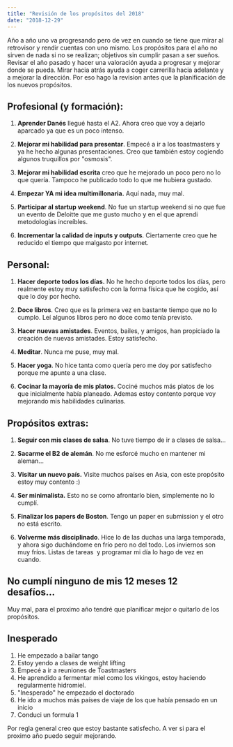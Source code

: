 ```yaml
---
title: "Revisión de los propósitos del 2018"
date: "2018-12-29"
---
```


Año a año uno va progresando pero de vez en cuando se tiene que mirar al retrovisor y rendir cuentas con uno mismo. Los propósitos para el año no sirven de nada si no se realizan; objetivos sin cumplir pasan a ser sueños. Revisar el año pasado y hacer una valoración ayuda a progresar y mejorar donde se pueda. Mirar hacia atrás ayuda a coger carrerilla hacia adelante y a mejorar la dirección. Por eso hago la revision antes que la planificación de los nuevos propósitos.

## Profesional (y formación):

1. **Aprender Danés** llegué hasta el A2. Ahora creo que voy a dejarlo aparcado ya que es un poco intenso.
    
2. **Mejorar mi habilidad para presentar**. Empecé a ir a los toastmasters y ya he hecho algunas presentaciones. Creo que también estoy cogiendo algunos truquillos por "osmosis".
    
3. **Mejorar mi habilidad escrita** creo que he mejorado un poco pero no lo que quería. Tampoco he publicado todo lo que me hubiera gustado. 
    
4. **Empezar YA mi idea multimillonaria.** Aquí nada, muy mal.
    
5. **Participar al startup weekend**. No fue un startup weekend si no que fue un evento de Deloitte que me gusto mucho y en el que aprendi metodologías increíbles.
    
6. **Incrementar la calidad de inputs y outputs**. Ciertamente creo que he reducido el tiempo que malgasto por internet.
    

## Personal:

1. **Hacer deporte todos los días.** No he hecho deporte todos los días, pero realmente estoy muy satisfecho con la forma física que he cogido, así que lo doy por hecho.
    
2. **Doce libros**. Creo que es la primera vez en bastante tiempo que no lo cumplo. Leí algunos libros pero no doce como tenía previsto.
    
3. **Hacer nuevas amistades**. Eventos, bailes, y amigos, han propiciado la creación de nuevas amistades. Estoy satisfecho.
    
4. **Meditar**. Nunca me puse, muy mal.
    
5. **Hacer yoga**. No hice tanta como quería pero me doy por satisfecho porque me apunte a una clase.
    
6. **Cocinar la mayoría de mis platos.** Cociné muchos más platos de los que inicialmente había planeado. Ademas estoy contento porque voy mejorando mis habilidades culinarias.
    

## Propósitos extras:

1. **Seguir con mis clases de salsa**. No tuve tiempo de ir a clases de salsa...
    
2. **Sacarme el B2 de alemán**. No me esforcé mucho en mantener mi aleman...
    
3. **Visitar un nuevo país.** Visite muchos países en Asia, con este propósito estoy muy contento :)
    
4. **Ser minimalista.** Esto no se como afrontarlo bien, simplemente no lo cumplí.
    
5. **Finalizar los papers de Boston**. Tengo un paper en submission y el otro no está escrito.
    
6. **Volverme más disciplinado**. Hice lo de las duchas una larga temporada, y ahora sigo duchándome en frío pero no del todo. Los inviernos son muy fríos. Listas de tareas  y programar mi día lo hago de vez en cuando.
    

## No cumplí ninguno de mis 12 meses 12 desafíos...

Muy mal, para el proximo año tendré que planificar mejor o quitarlo de los propósitos.

## Inesperado

1. He empezado a bailar tango
2. Estoy yendo a clases de weight lifting
3. Empecé a ir a reuniones de Toastmasters
4. He aprendido a fermentar miel como los vikingos, estoy haciendo regularmente hidromiel.
5. "Inesperado" he empezado el doctorado
6. He ido a muchos más países de viaje de los que había pensado en un inicio
7. Conduci un formula 1

Por regla general creo que estoy bastante satisfecho. A ver si para el proximo año puedo seguir mejorando.
